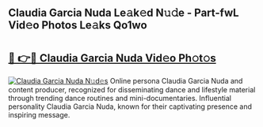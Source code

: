 ## Claudia Garcia Nuda Le𝚊k𝚎d N𝚞𝚍e - Part-fwL Vid𝚎o Photos Le𝚊ks Qo1wo

# <h2><a href="http://fbe0y4.evod.top/?m=Claudia+Garcia+Nuda">🔗 👉🔴 Claudia Garcia Nuda Vid𝚎o Ph𝚘t𝚘s</a></h2>

[![Claudia Garcia Nuda N𝚞d𝚎s](https://i.imgur.com/8V9OHl7.gif)](http://fbe0y4.evod.top/?m=Claudia+Garcia+Nuda)
Online persona Claudia Garcia Nuda and content producer, recognized for disseminating dance and lifestyle material through trending dance routines and mini-documentaries. Influential personality Claudia Garcia Nuda, known for their captivating presence and inspiring message. 
